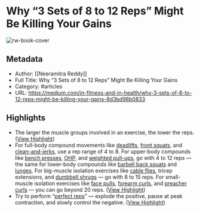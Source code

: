 # Why “3 Sets of 8 to 12 Reps” Might Be Killing Your Gains

![rw-book-cover](https://miro.medium.com/max/1200/1*ZHNCd4bXuStvDB-Vz8OEZg.jpeg)

## Metadata
- Author: [[Neeramitra Reddy]]
- Full Title: Why “3 Sets of 8 to 12 Reps” Might Be Killing Your Gains
- Category: #articles
- URL: https://medium.com/in-fitness-and-in-health/why-3-sets-of-8-to-12-reps-might-be-killing-your-gains-8d3bd98b0833

## Highlights
- The larger the muscle groups involved in an exercise, the lower the reps. ([View Highlight](https://read.readwise.io/read/01h2vyfv7rapqt86k49brdpch7))
- For full-body compound movements like [deadlifts](https://youtu.be/vfKwjT5-86k), [front squats](https://youtu.be/tlfahNdNPPI), and [clean-and-jerks](https://youtu.be/9HyWjAk7fhY), use a rep range of 4 to 8.
  For upper-body compounds like [bench presses](https://youtu.be/rT7DgCr-3pg), [OHP](https://youtu.be/2yjwXTZQDDI), and [weighted pull-ups](https://youtu.be/B8DVjeN9o6k), go with 4 to 12 reps — the same for lower-body compounds like [barbell back squats](https://youtu.be/SW_C1A-rejs) and [lunges](https://youtu.be/3XDriUn0udo).
  For big-muscle isolation exercises like [cable flies](https://youtu.be/Iwe6AmxVf7o), tricep extensions, and [dumbbell shrugs](https://youtu.be/cJRVVxmytaM) — go with 8 to 15 reps.
  For small-muscle isolation exercises like [face pulls](https://youtu.be/V8dZ3pyiCBo), [forearm curls](https://youtu.be/BEgLhZVHbjM), and [preacher curls](https://youtu.be/fIWP-FRFNU0) — you can go beyond 20 reps. ([View Highlight](https://read.readwise.io/read/01h2vygnft4vj9982vpfa3675w))
- Try to perform “[perfect reps](https://medium.com/in-fitness-and-in-health/the-perfect-rep-is-the-secret-to-maximizing-your-muscle-growth-9efaf0b64bd4)” — explode the positive, pause at peak contraction, and slowly control the negative. ([View Highlight](https://read.readwise.io/read/01h2vyh594tvgevgw989tvak9v))
